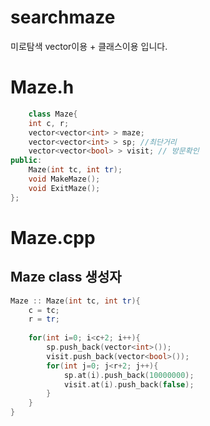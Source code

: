 # searchmaze
미로탐색 vector이용 + 클래스이용 입니다.

# Maze.h
```c++
    class Maze{
    int c, r;
    vector<vector<int> > maze;
    vector<vector<int> > sp; //최단거리
    vector<vector<bool> > visit; // 방문확인
public:
    Maze(int tc, int tr);
    void MakeMaze();
    void ExitMaze();
};
```
# Maze.cpp

## Maze class 생성자
```c++
Maze :: Maze(int tc, int tr){
    c = tc;
    r = tr;
    
    for(int i=0; i<c+2; i++){
        sp.push_back(vector<int>());
        visit.push_back(vector<bool>());
        for(int j=0; j<r+2; j++){
            sp.at(i).push_back(10000000);
            visit.at(i).push_back(false);
        }
    }
}

```
